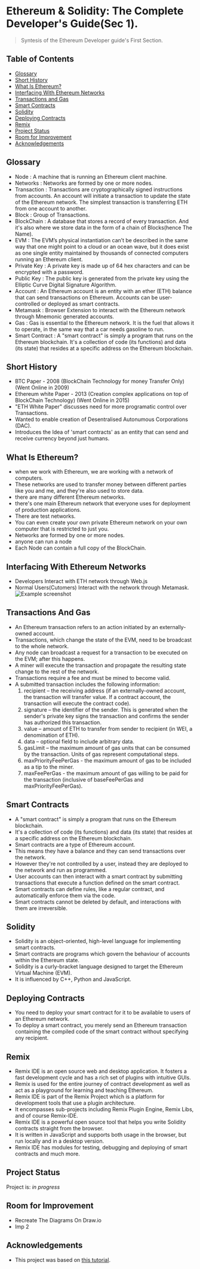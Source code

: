 # Ethereum & Solidity: The Complete Developer's Guide(Sec 1).
> Syntesis of the Ethereum Developer guide's First Section.


## Table of Contents
* [Glossary](#glossary)
* [Short History](#short-history)
* [What Is Ethereum?](#what-is-ethereum)
* [Interfacing With Ethereum Networks](#interfacing-with-ethereum-networks)
* [Transactions and Gas](#transactions-and-gas)
* [Smart Contracts](#smart-contracts)
* [Solidity](#solidity)
* [Deploying Contracts](#deploying-contracts)
* [Remix](#remix)
* [Project Status](#project-status)
* [Room for Improvement](#room-for-improvement)
* [Acknowledgements](#acknowledgements)



## Glossary

- Node : A machine that is running an Ethereum client machine.
- Networks : Networks are formed by one or more nodes.
- Transaction : Transactions are cryptographically signed instructions from accounts. An account will initiate a transaction to update the state of the Ethereum network. The simplest transaction is transferring ETH from one account to another.
- Block : Group of Transactions. 
- BlockChain : A database that stores a record of every transaction. And it's also where we store data in the form of a chain of Blocks(hence The Name).
- EVM : The EVM’s physical instantiation can’t be described in the same way that one might point to a cloud or an ocean wave, but it does exist as one single entity maintained by thousands of connected computers running an Ethereum client.
- Private Key : A private key is made up of 64 hex characters and can be encrypted with a password.
- Public Key : The public key is generated from the private key using the Elliptic Curve Digital Signature Algorithm.
- Account : An Ethereum account is an entity with an ether (ETH) balance that can send transactions on Ethereum. Accounts can be user-controlled or deployed as smart contracts.
- Metamask : Browser Extension to interact with the Ethereum network through Mnemonic generated accounts.
- Gas : Gas is essential to the Ethereum network. It is the fuel that allows it to operate, in the same way that a car needs gasoline to run.
- Smart Contract : A "smart contract" is simply a program that runs on the Ethereum blockchain. It's a collection of code (its functions) and data (its state) that resides at a specific address on the Ethereum blockchain.


## Short History
- BTC Paper - 2008 (BlockChain Technology for money Transfer Only) (Went Online in 2009)
- Ethereum white Paper - 2013 (Creation complex applications on top of BlockChain Technology) (Went Online in 2015)
- "ETH White Paper" discusses need for more programatic control over Transactions.
- Wanted to enable creation of Desentralised Autonumous Corporations (DAC).
- Introduces the Idea of 'smart contracts' as an entity that can send and receive currency beyond just humans. 


## What Is Ethereum?
- when we work with Ethereum, we are working with a network of computers.
- These networks are used to transfer money between different parties like you and me, and they're also
used to store data.
- there are many different Ethereum networks.
- there's one main Ethereum network that everyone uses for deployment of production applications.
- There are test networks.
- You can even create your own private Ethereum network on your own computer that is restricted to just you.
- Networks are formed by one or more nodes.
- anyone can run a node
- Each Node can contain a full copy of the BlockChain.


## Interfacing With Ethereum Networks
- Developers Interact with ETH network through Web.js 
- Normal Users(Cutomers) Interact with the network through Metamask.
![Example screenshot](./img/screenshot.png)




## Transactions And Gas
- An Ethereum transaction refers to an action initiated by an externally-owned account.
- Transactions, which change the state of the EVM, need to be broadcast to the whole network.
- Any node can broadcast a request for a transaction to be executed on the EVM; after this happens.
- A miner will execute the transaction and propagate the resulting state change to the rest of the network.
- Transactions require a fee and must be mined to become valid.
- A submitted transaction includes the following information:
  1. recipient – the receiving address (if an externally-owned account, the transaction will transfer value. If a contract account, the transaction will execute the contract code).
  2. signature – the identifier of the sender. This is generated when the sender's private key signs the transaction and confirms the sender has authorized this transaction.
  3. value – amount of ETH to transfer from sender to recipient (in WEI, a denomination of ETH).
  4. data – optional field to include arbitrary data.
  5. gasLimit – the maximum amount of gas units that can be consumed by the transaction. Units of gas represent computational steps.
  6. maxPriorityFeePerGas - the maximum amount of gas to be included as a tip to the miner.
  7. maxFeePerGas - the maximum amount of gas willing to be paid for the transaction (inclusive of baseFeePerGas and maxPriorityFeePerGas).


## Smart Contracts 
- A "smart contract" is simply a program that runs on the Ethereum blockchain.
- It's a collection of code (its functions) and data (its state) that resides at a specific address on the Ethereum blockchain.
- Smart contracts are a type of Ethereum account.
- This means they have a balance and they can send transactions over the network.
- However they're not controlled by a user, instead they are deployed to the network and run as programmed.
- User accounts can then interact with a smart contract by submitting transactions that execute a function defined on the smart contract.
- Smart contracts can define rules, like a regular contract, and automatically enforce them via the code.
- Smart contracts cannot be deleted by default, and interactions with them are irreversible.


## Solidity 
- Solidity is an object-oriented, high-level language for implementing smart contracts. 
- Smart contracts are programs which govern the behaviour of accounts within the Ethereum state.
- Solidity is a curly-bracket language designed to target the Ethereum Virtual Machine (EVM). 
- It is influenced by C++, Python and JavaScript.


## Deploying Contracts
- You need to deploy your smart contract for it to be available to users of an Ethereum network.
- To deploy a smart contract, you merely send an Ethereum transaction containing the compiled code of the smart contract without specifying any recipient.


## Remix
- Remix IDE is an open source web and desktop application. It fosters a fast development cycle and has a rich set of plugins with intuitive GUIs.
-  Remix is used for the entire journey of contract development as well as act as a playground for learning and teaching Ethereum.
-  Remix IDE is part of the Remix Project which is a platform for development tools that use a plugin architecture.
-  It encompasses sub-projects including Remix Plugin Engine, Remix Libs, and of course Remix-IDE.
-  Remix IDE is a powerful open source tool that helps you write Solidity contracts straight from the browser.
-  It is written in JavaScript and supports both usage in the browser, but run locally and in a desktop version.
-  Remix IDE has modules for testing, debugging and deploying of smart contracts and much more.



## Project Status
Project is: _in progress_ 


## Room for Improvement

- Recreate The Diagrams On Draw.io
- Imp 2


## Acknowledgements
- This project was based on [this tutorial](https://www.udemy.com/course/ethereum-and-solidity-the-complete-developers-guide/).

